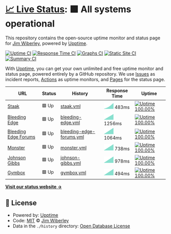 # [📈 Live Status](https://jimwib.github.io/uptime): <!--live status--> **🟩 All systems operational**

This repository contains the open-source uptime monitor and status page for [Jim Wiberley](http://www.staak.co.uk), powered by [Upptime](https://github.com/upptime/upptime).

[![Uptime CI](https://github.com/koj-co/upptime/workflows/Uptime%20CI/badge.svg)](https://github.com/koj-co/upptime/actions?query=workflow%3A%22Uptime+CI%22)
[![Response Time CI](https://github.com/koj-co/upptime/workflows/Response%20Time%20CI/badge.svg)](https://github.com/koj-co/upptime/actions?query=workflow%3A%22Response+Time+CI%22)
[![Graphs CI](https://github.com/koj-co/upptime/workflows/Graphs%20CI/badge.svg)](https://github.com/koj-co/upptime/actions?query=workflow%3A%22Graphs+CI%22)
[![Static Site CI](https://github.com/koj-co/upptime/workflows/Static%20Site%20CI/badge.svg)](https://github.com/koj-co/upptime/actions?query=workflow%3A%22Static+Site+CI%22)
[![Summary CI](https://github.com/koj-co/upptime/workflows/Summary%20CI/badge.svg)](https://github.com/koj-co/upptime/actions?query=workflow%3A%22Summary+CI%22)

With [Upptime](https://upptime.js.org), you can get your own unlimited and free uptime monitor and status page, powered entirely by a GitHub repository. We use [Issues](https://github.com/jimwib/uptime/issues) as incident reports, [Actions](https://github.com/jimwib/uptime/actions) as uptime monitors, and [Pages](https://jimwib.github.io/uptime) for the status page.

<!--start: status pages-->
<!-- This summary is generated by Upptime (https://github.com/upptime/upptime) -->
<!-- Do not edit this manually, your changes will be overwritten -->

| URL                                                    | Status | History                                                                                                      | Response Time                                                                              | Uptime                                                                                                                                                                                                                               |
| ------------------------------------------------------ | ------ | ------------------------------------------------------------------------------------------------------------ | ------------------------------------------------------------------------------------------ | ------------------------------------------------------------------------------------------------------------------------------------------------------------------------------------------------------------------------------------ |
| [Staak](https://www.staak.co.uk)                       | 🟩 Up  | [staak.yml](https://github.com/jimwib/uptime/commits/master/history/staak.yml)                               | <img alt="Response time graph" src="./graphs/staak.png" height="20"> 483ms                 | [![Uptime 100.00%](https://img.shields.io/endpoint?url=https%3A%2F%2Fraw.githubusercontent.com%2Fjimwib%2Fuptime%2Fmaster%2Fapi%2Fstaak%2Fuptime.json)](https://jimwib.github.io/uptime/history/staak)                               |
| [Bleeding Edge](https://bleedingedge.com)              | 🟩 Up  | [bleeding-edge.yml](https://github.com/jimwib/uptime/commits/master/history/bleeding-edge.yml)               | <img alt="Response time graph" src="./graphs/bleeding-edge.png" height="20"> 1256ms        | [![Uptime 100.00%](https://img.shields.io/endpoint?url=https%3A%2F%2Fraw.githubusercontent.com%2Fjimwib%2Fuptime%2Fmaster%2Fapi%2Fbleeding-edge%2Fuptime.json)](https://jimwib.github.io/uptime/history/bleeding-edge)               |
| [Bleeding Edge Forums](https://forum.bleedingedge.com) | 🟩 Up  | [bleeding-edge-forums.yml](https://github.com/jimwib/uptime/commits/master/history/bleeding-edge-forums.yml) | <img alt="Response time graph" src="./graphs/bleeding-edge-forums.png" height="20"> 1064ms | [![Uptime 100.00%](https://img.shields.io/endpoint?url=https%3A%2F%2Fraw.githubusercontent.com%2Fjimwib%2Fuptime%2Fmaster%2Fapi%2Fbleeding-edge-forums%2Fuptime.json)](https://jimwib.github.io/uptime/history/bleeding-edge-forums) |
| [Monster](https://www.monsterhalopromotion.com)        | 🟩 Up  | [monster.yml](https://github.com/jimwib/uptime/commits/master/history/monster.yml)                           | <img alt="Response time graph" src="./graphs/monster.png" height="20"> 738ms               | [![Uptime 100.00%](https://img.shields.io/endpoint?url=https%3A%2F%2Fraw.githubusercontent.com%2Fjimwib%2Fuptime%2Fmaster%2Fapi%2Fmonster%2Fuptime.json)](https://jimwib.github.io/uptime/history/monster)                           |
| [Johnson Gibbs](https://johnsongibbs.co.uk)            | 🟩 Up  | [johnson-gibbs.yml](https://github.com/jimwib/uptime/commits/master/history/johnson-gibbs.yml)               | <img alt="Response time graph" src="./graphs/johnson-gibbs.png" height="20"> 978ms         | [![Uptime 100.00%](https://img.shields.io/endpoint?url=https%3A%2F%2Fraw.githubusercontent.com%2Fjimwib%2Fuptime%2Fmaster%2Fapi%2Fjohnson-gibbs%2Fuptime.json)](https://jimwib.github.io/uptime/history/johnson-gibbs)               |
| [Gymbox](https://www.gymbox.com)                       | 🟩 Up  | [gymbox.yml](https://github.com/jimwib/uptime/commits/master/history/gymbox.yml)                             | <img alt="Response time graph" src="./graphs/gymbox.png" height="20"> 494ms                | [![Uptime 100.00%](https://img.shields.io/endpoint?url=https%3A%2F%2Fraw.githubusercontent.com%2Fjimwib%2Fuptime%2Fmaster%2Fapi%2Fgymbox%2Fuptime.json)](https://jimwib.github.io/uptime/history/gymbox)                             |

<!--end: status pages-->

[**Visit our status website →**](https://jimwib.github.io/uptime)

## 📄 License

- Powered by: [Upptime](https://github.com/upptime/upptime)
- Code: [MIT](./LICENSE) © [Jim Wiberley](http://www.staak.co.uk)
- Data in the `./history` directory: [Open Database License](https://opendatacommons.org/licenses/odbl/1-0/)
